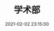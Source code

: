 ---
title: 学术部
date: 2021-02-02 23:15:00
type: "about"
layout: "about"

profile:
  name: 学术部
  avatar: /medias/academic/avatar.jpg
  career:
  introduction:
    - 在学术和学子之间架起一座座桥梁，如讲座高雅，亦如学生活动贴近人心，我们，力争做好学术。登高远眺，是我们一贯的执着，我们，远不止于学术。傍身芝兰，汲取学思，所见所闻，一生受用。砥砺共进，见证友谊，所知所感，难以忘怀。阿克呆米幼儿园中，我们有认肝锅的一面，也有着温暖有趣的一面。这是一个充满了仪式感和人间烟火气的“大家庭。

myFunctions:
  enable: true
  data:
    - 诺奖解读学术报告活动——权威解读诺奖点滴：
    - 看诺奖前沿学术研究成果累出
    - 听教授大牛为你解惑侃侃而谈
    - 启真湖畔的这一场学术盛宴
    - 与你共赏学术前沿的星辰

    - 竺院新生辩论赛——独属新生，一展雄略：
    - 口若悬河 舌灿莲花
    - 言语为剑 攻防往来
    - 一场酣畅淋漓的辩论赛
    - 有你在背后组织策划

    - 竺林思塾——邀访名师，传道授业：
    - 笃学明志 常变常新 此为思
    - 海纳百川 见贤思齐 此为塾
    - 这里有着思维的碰撞和灵魂的启迪
    - 你是见证者，更是组织者

    - 竺林访贤：
    - 探访科学，身临其境
    - 拜访教授，答疑解惑
    - 零距离接触，面对面交流

    - 竺林微访谈：
    - 或农或工 天文地理
    - 浙大七大专业学部
    - 在各个领域都可以邀请你心仪的教授
    - 进行近距离的交流与访谈
    - 用推文等形式分享你的心得

mySkills:
  enable: false

myGallery:
  enable: true
  data:
    pic1:
      url: https://i.loli.net/2021/02/10/XdqaiPI31jrFYnt.jpg
      thumbnail: /medias/academic/gallery/1.jpg
    pic2:
      url: https://i.loli.net/2021/02/10/cEXpaMP3ZJSO6gN.jpg
      thumbnail: /medias/academic/gallery/2.jpg
    pic3:
      url: https://i.loli.net/2021/02/10/Abhr54EIV1pv7Bx.jpg
      thumbnail: /medias/academic/gallery/3.jpg
    pic4:
      url: https://i.loli.net/2021/02/10/7ESNms2pbw6YWVL.jpg
      thumbnail: /medias/academic/gallery/4.jpg
    pic5:
      url: https://i.loli.net/2021/02/10/BfQwZWSUEOmpaAu.jpg
      thumbnail: /medias/academic/gallery/5.jpg
    pic6:
      url: https://i.loli.net/2021/02/10/jaOWwMtzkZiJB2F.jpg
      thumbnail: /medias/academic/gallery/6.jpg


myPerson:
  no1:
    photo: /medias/academic/personalPhotos/1.jpg
    name: 王迪萱
    nickname: dx/微分
    birthday: 2000/11/23
    position: 部长
  no2:
    photo: /medias/academic/personalPhotos/2.jpg
    name: 张之昀
    nickname: 的的/大扁鱼
    birthday: 2001/05/12
    position: 副部长
  no3:
    photo: /medias/academic/personalPhotos/3.jpg
    name: 崔栋禹
    nickname: 冻鱼
    birthday: 2001/09/26
    position: 副部长
  no4:
    photo: /medias/academic/personalPhotos/4.jpg
    name: 李龙飞
    nickname: 飞哥
    birthday: 2002/01/14
    position: 干事
  no5:
    photo: /medias/academic/personalPhotos/5.jpg
    name: 陈虹宇
    nickname: 屏幕常亮仔
    birthday: 2002/10/18
    position: 干事
  no6:
    photo: /medias/academic/personalPhotos/6.jpg
    name: 李奕
    nickname: ly
    birthday: 2003/02/12
    position: 干事
  no7:
    photo: /medias/academic/personalPhotos/7.jpg
    name: 陈可越
    nickname: Silvia
    birthday: 2001/12/09
    position: 干事
  no8:
    photo: /medias/academic/personalPhotos/8.jpg
    name: 邓宇真
    nickname: 加油打工人
    birthday: 2002/04/03
    position: 干事
  no9:
    photo: /medias/academic/personalPhotos/9.jpg
    name: 张皓祥
    nickname: 张养浩
    birthday: 2001/10/27
    position: 干事
  no10:
    photo: /medias/academic/personalPhotos/10.jpg
    name: 叶之凡
    nickname: 叶老师
    birthday: 2002/06/04
    position: 干事
  no11:
    photo: /medias/academic/personalPhotos/11.jpg
    name: 王书畅
    nickname: 王教授
    birthday: 2002/08/04
    position: 干事
  no12:
    photo: /medias/academic/personalPhotos/12.jpg
    name: 丛箫言
    nickname: 宵夜
    birthday: 2002/04/10
    position: 干事
  no13:
    photo: /medias/academic/personalPhotos/13.jpg
    name: 顾小雨
    nickname: 小黄历/老黄历
    birthday: 2000/09/27
    position: 干事
  no14:
    photo: /medias/academic/personalPhotos/14.jpg
    name: 叶雨琪
    nickname: 小叶
    birthday: 2002/03/20
    position: 干事
  no15:
    photo: /medias/academic/personalPhotos/15.jpg
    name: 留誉
    nickname: 寄奴
    birthday: 2002/04/03
    position: 干事
  no16:
    photo: /medias/academic/personalPhotos/16.jpg
    name: 付伟康
    nickname: 伟康
    birthday: 2004/01/20
    position: 干事
  no17:
    photo: /medias/academic/personalPhotos/17.jpg
    name: 王修远
    nickname: 小呆呆
    birthday: 2002/07/02
    position: 干事
  no18:
    photo: /medias/academic/personalPhotos/18.jpg
    name: 徐宇航
    nickname: 蛋蛋hong
    birthday: 2002/03/21
    position: 联络员

---